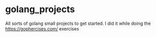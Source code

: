 # golang_projects
All sorts of golang small projects to get started. I did it while doing the https://gophercises.com/ exercises
